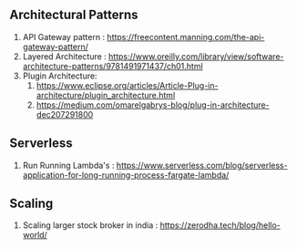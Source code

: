 ## Architectural Patterns
1. API Gateway pattern : https://freecontent.manning.com/the-api-gateway-pattern/
2. Layered Architecture  : https://www.oreilly.com/library/view/software-architecture-patterns/9781491971437/ch01.html
3. Plugin Architecture: 
    1. https://www.eclipse.org/articles/Article-Plug-in-architecture/plugin_architecture.html
    2. https://medium.com/omarelgabrys-blog/plug-in-architecture-dec207291800

## Serverless 
1. Run Running Lambda's : https://www.serverless.com/blog/serverless-application-for-long-running-process-fargate-lambda/

## Scaling 
1. Scaling larger stock broker in india : https://zerodha.tech/blog/hello-world/